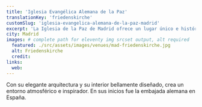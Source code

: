 ```yaml
---
title: 'Iglesia Evangélica Alemana de la Paz'
translationKey: 'friedenskirche'
customSlug: 'iglesia-evangelica-alemana-de-la-paz-madrid'
excerpt: 'La Iglesia de la Paz de Madrid ofrece un lugar único e histórico en el centro de la vibrante capital de España, ubicada en el n.º 6 del paseo de la Castellana.'
city: Madrid
images: # complete path for eleventy img srcset output, alt required
  featured: ./src/assets/images/venues/mad-friedenskirche.jpg
  alt: Friedenskirche
  credit:
links:
  web:
---
```


Con su elegante arquitectura y su interior bellamente diseñado, crea un entorno atmosférico e inspirador. En sus inicios fue la embajada alemana en España.
